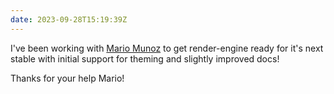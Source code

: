 ```yaml
---
date: 2023-09-28T15:19:39Z
---
```


I've been working with [Mario Munoz](https://pythonbynight.com) to get render-engine ready for it's next stable with initial support for theming and slightly improved docs!

Thanks for your help Mario! 
